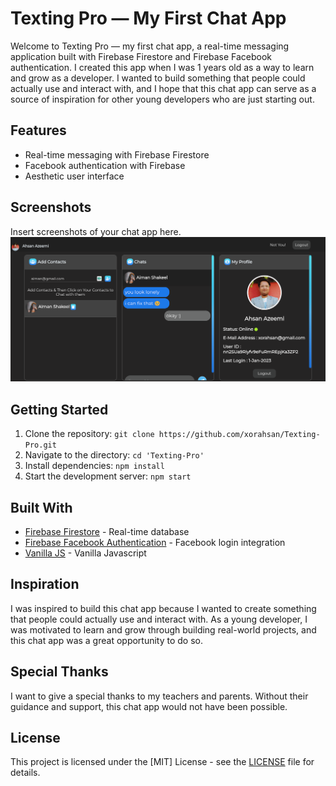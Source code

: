 # Texting Pro — My First Chat App

Welcome to Texting Pro — my first chat app, a real-time messaging application built with Firebase Firestore and Firebase Facebook authentication. I created this app when I was 1 years old as a way to learn and grow as a developer. I wanted to build something that people could actually use and interact with, and I hope that this chat app can serve as a source of inspiration for other young developers who are just starting out.

## Features

- Real-time messaging with Firebase Firestore
- Facebook authentication with Firebase
- Aesthetic user interface

## Screenshots

Insert screenshots of your chat app here.
![Alt text](screenshot.png "Screenshot of Chat App")


## Getting Started

1. Clone the repository: `git clone https://github.com/xorahsan/Texting-Pro.git`
2. Navigate to the directory: `cd 'Texting-Pro'`
3. Install dependencies: `npm install`
4. Start the development server: `npm start`

## Built With

- [Firebase Firestore](https://firebase.google.com/docs/firestore) - Real-time database
- [Firebase Facebook Authentication](https://firebase.google.com/docs/auth/web/facebook-login) - Facebook login integration
- [Vanilla JS](http://vanilla-js.com/) - Vanilla Javascript

## Inspiration

I was inspired to build this chat app because I wanted to create something that people could actually use and interact with. As a young developer, I was motivated to learn and grow through building real-world projects, and this chat app was a great opportunity to do so.

## Special Thanks

I want to give a special thanks to my teachers and parents. Without their guidance and support, this chat app would not have been possible.

## License

This project is licensed under the [MIT] License - see the [LICENSE](LICENSE) file for details.
